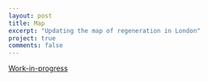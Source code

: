 ```yaml
---
layout: post
title: Map
excerpt: "Updating the map of regeneration in London"
project: true
comments: false
---
```


[Work-in-progress](https://concreteaction.carto.com/builder/58217a9c-676d-499f-97ef-3a1276aa3a15/embed)
